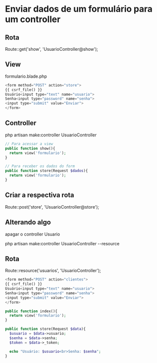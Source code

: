 # Enviar dados de um formulário para um controller

## Rota

Route::get('show', 'UsuarioController@show');

## View

formulario.blade.php

```php
<form method="POST" action="store">
{{ csrf_file() }}
Usuário<input type="text" name="usuario">
Senha<input type="password" name="senha">
<input type="submit" value="Enviar">
</form>
```

## Controller

php artisan make:controller UsuarioController

```php
// Para acessar a view
public function show(){
  return view('formulario');
}

// Para receber os dados do form
public function store(Request $dados){
  return view('formulario');
}
```
## Criar a respectiva rota

Route::post('store', 'UsuarioController@store');

## Alterando algo

apagar o controller Usuario

php artisan make:controller UsuarioController --resource

## Rota

Route::resource('usuarios', 'UsuarioController');
```php
<form method="POST" action="clientes">
{{ csrf_file() }}
Usuário<input type="text" name="usuario">
Senha<input type="password" name="senha">
<input type="submit" value="Enviar">
</form>

public function index(){
  return view('formulario');
}

public function store(Request $data){
  $usuario = $data->usuario;
  $senha = $data->senha;
  $token = $data->_token;

  echo "Usuário: $usuario<br>Senha: $senha";
}
```

